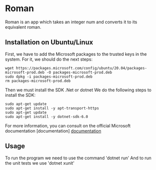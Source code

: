 # Roman
Roman is an app which takes an integer num and converts it to its equivalent roman.

## Installation on Ubuntu/Linux
First, we have to add the Microsoft packages to the trusted keys in the system.
For it, we should do the next steps:

~~~
wget https://packages.microsoft.com/config/ubuntu/20.04/packages-microsoft-prod.deb -O packages-microsoft-prod.deb
sudo dpkg -i packages-microsoft-prod.deb
rm packages-microsoft-prod.deb
~~~

Then we must install the SDK .Net or dotnet
We do the following steps to install the SDK:

~~~
sudo apt-get update
sudo apt-get install -y apt-transport-https
sudo apt-get update
sudo apt-get install -y dotnet-sdk-6.0
~~~

For more information, you can consult on the official Microsoft documentation [documentation]
[documentation](https://docs.microsoft.com/en-us/dotnet/core/install/linux-ubuntu)

## Usage
To run the program we need to use the command 'dotnet run'
And to run the unit tests we use 'dotnet xunit'